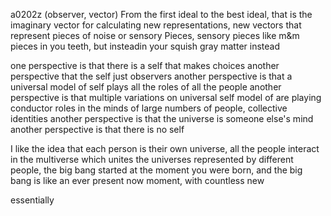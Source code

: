 a0202z
(observer, vector)
From the first ideal to the best ideal, that is the imaginary vector for calculating new representations, new vectors that represent pieces of noise or sensory
Pieces, sensory pieces like m&m pieces in you teeth, but insteadin your squish gray matter instead 

one perspective is that there is a self that makes choices
another perspective that the self just observers
another perspective is that a universal model of self plays all the roles of all the people
another perspective is that multiple variations on universal self model of are playing conductor roles in the minds of large numbers of people, collective identities
another perspective is that the universe is someone else's mind
another perspective is that there is no self

I like the idea that each person is their own universe, all the people interact in the multiverse which unites the universes represented by different people, the big bang started at the moment you were born, and the big bang is like an ever present now moment, with countless new 

essentially 
